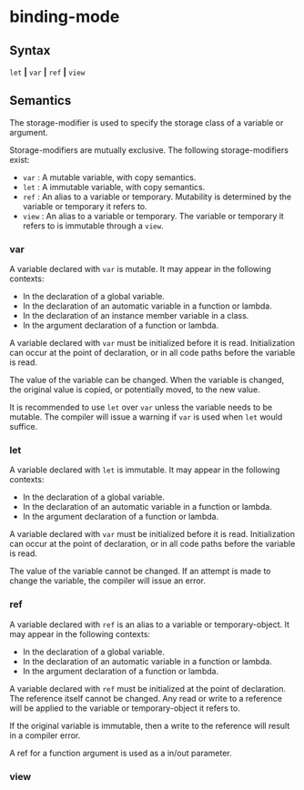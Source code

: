 # binding-mode

## Syntax

`let` __|__ `var` __|__ `ref` __|__ `view`

## Semantics
The storage-modifier is used to specify the storage class of a variable or argument.

Storage-modifiers are mutually exclusive. The following storage-modifiers exist:
 - `var` : A mutable variable, with copy semantics.
 - `let` : A immutable variable, with copy semantics.
 - `ref` : An alias to a variable or temporary. Mutability is determined by the
          variable or temporary it refers to.
 - `view` : An alias to a variable or temporary. The variable or temporary it
            refers to is immutable through a `view`.

### var
A variable declared with `var` is mutable. It may appear in the following contexts:
 - In the declaration of a global variable.
 - In the declaration of an automatic variable in a function or lambda.
 - In the declaration of an instance member variable in a class.
 - In the argument declaration of a function or lambda.

A variable declared with `var` must be initialized before it is read. Initialization
can occur at the point of declaration, or in all code paths before the variable
is read.

The value of the variable can be changed. When the variable is changed, the
original value is copied, or potentially moved, to the new value.

It is recommended to use `let` over `var` unless the variable needs to be mutable.
The compiler will issue a warning if `var` is used when `let` would suffice.

### let
A variable declared with `let` is immutable. It may appear in the following contexts:
 - In the declaration of a global variable.
 - In the declaration of an automatic variable in a function or lambda.
 - In the argument declaration of a function or lambda.

A variable declared with `var` must be initialized before it is read. Initialization
can occur at the point of declaration, or in all code paths before the variable
is read.

The value of the variable cannot be changed. If an attempt is made to change the
variable, the compiler will issue an error.

### ref
A variable declared with `ref` is an alias to a variable or temporary-object.
It may appear in the following contexts:
 - In the declaration of a global variable.
 - In the declaration of an automatic variable in a function or lambda.
 - In the argument declaration of a function or lambda.

A variable declared with `ref` must be initialized at the point of declaration.
The reference itself cannot be changed. Any read or write to a reference will
be applied to the variable or temporary-object it refers to.

If the original variable is immutable, then a write to the reference will
result in a compiler error.

A ref for a function argument is used as a in/out parameter.

### view

